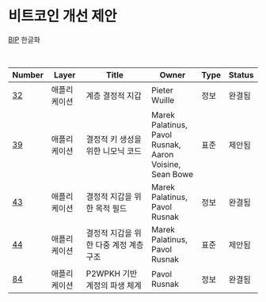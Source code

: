 # 비트코인 개선 제안

[BIP](https://github.com/bitcoin/bips) 한글화

<br>

| Number              | Layer        | Title                             | Owner                                                            | Type | Status |
| ------------------- | ------------ | --------------------------------- | ---------------------------------------------------------------- | ---- | ------ |
| [32](./bip-0032.md) | 애플리케이션 | 계층 결정적 지갑 | Pieter Wuille | 정보 | 완결됨 |
| [39](./bip-0039.md) | 애플리케이션 | 결정적 키 생성을 위한 니모닉 코드 | Marek Palatinus,<br>Pavol Rusnak,<br>Aaron Voisine,<br>Sean Bowe | 표준 | 제안됨 |
| [43](./bip-0043.md) | 애플리케이션 | 결정적 지갑을 위한 목적 필드 | Marek Palatinus,<br>Pavol Rusnak | 정보 | 완결됨 |
| [44](./bip-0044.md) | 애플리케이션 | 결정적 지갑을 위한 다중 계정 계층 구조 | Marek Palatinus,<br>Pavol Rusnak | 표준 | 제안됨 |
| [84](./bip-0084.md) | 애플리케이션 | P2WPKH 기반 계정의 파생 체계 | Pavol Rusnak | 정보 | 완결됨 |

